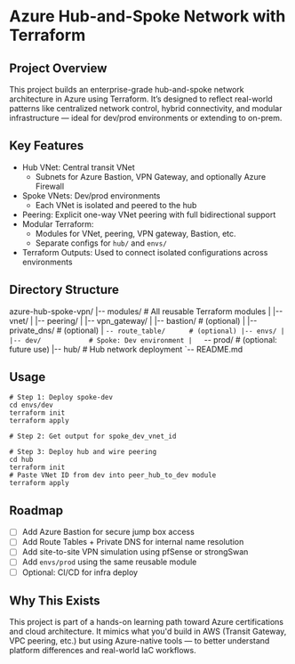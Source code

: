 # Azure Hub-and-Spoke Network with Terraform

## Project Overview

This project builds an enterprise-grade hub-and-spoke network architecture in Azure using Terraform. It’s designed to reflect real-world patterns like centralized network control, hybrid connectivity, and modular infrastructure — ideal for dev/prod environments or extending to on-prem.

## Key Features

- Hub VNet: Central transit VNet
  - Subnets for Azure Bastion, VPN Gateway, and optionally Azure Firewall
- Spoke VNets: Dev/prod environments
  - Each VNet is isolated and peered to the hub
- Peering: Explicit one-way VNet peering with full bidirectional support
- Modular Terraform:
  - Modules for VNet, peering, VPN gateway, Bastion, etc.
  - Separate configs for `hub/` and `envs/`
- Terraform Outputs: Used to connect isolated configurations across environments

## Directory Structure

azure-hub-spoke-vpn/
|-- modules/ # All reusable Terraform modules
| |-- vnet/
| |-- peering/
| |-- vpn_gateway/
| |-- bastion/ # (optional)
| |-- private_dns/ # (optional)
| `-- route_table/      # (optional)
|-- envs/
|   |-- dev/            # Spoke: Dev environment
|   `-- prod/ # (optional: future use)
|-- hub/ # Hub network deployment
`-- README.md

## Usage

```
# Step 1: Deploy spoke-dev
cd envs/dev
terraform init
terraform apply

# Step 2: Get output for spoke_dev_vnet_id

# Step 3: Deploy hub and wire peering
cd hub
terraform init
# Paste VNet ID from dev into peer_hub_to_dev module
terraform apply
```

## Roadmap

- [ ] Add Azure Bastion for secure jump box access
- [ ] Add Route Tables + Private DNS for internal name resolution
- [ ] Add site-to-site VPN simulation using pfSense or strongSwan
- [ ] Add `envs/prod` using the same reusable module
- [ ] Optional: CI/CD for infra deploy

## Why This Exists

This project is part of a hands-on learning path toward Azure certifications and cloud architecture. It mimics what you'd build in AWS (Transit Gateway, VPC peering, etc.) but using Azure-native tools — to better understand platform differences and real-world IaC workflows.
